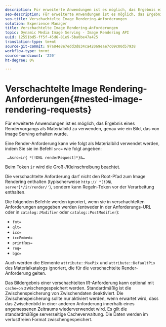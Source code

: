 ```yaml
---
description: Für erweiterte Anwendungen ist es möglich, das Ergebnis eines Rendervorgangs als Materialbild zu verwenden, genau wie ein Bild, das von Image Serving erhalten wurde.
seo-description: Für erweiterte Anwendungen ist es möglich, das Ergebnis eines Rendervorgangs als Materialbild zu verwenden, genau wie ein Bild, das von Image Serving erhalten wurde.
seo-title: Verschachtelte Image Rendering-Anforderungen
solution: Experience Manager
title: Verschachtelte Image Rendering-Anforderungen
topic: Dynamic Media Image Serving - Image Rendering API
uuid: 12551bd5-ff5f-45d6-81e9-5ba0be47a425
translation-type: tm+mt
source-git-commit: 97a84e8e7edd3d834ca42069eae7c09c00d57938
workflow-type: tm+mt
source-wordcount: '220'
ht-degree: 0%

---
```



# Verschachtelte Image Rendering-Anforderungen{#nested-image-rendering-requests}

Für erweiterte Anwendungen ist es möglich, das Ergebnis eines Rendervorgangs als Materialbild zu verwenden, genau wie ein Bild, das von Image Serving erhalten wurde.

Eine Render-Anforderung kann wie folgt als Materialbild verwendet werden, indem Sie sie im Befehl `src=` wie folgt angeben:

` …&src=ir{ *[!DNL renderRequest]*}&…`

Beim Token `ir` wird die Groß-/Kleinschreibung beachtet.

Die verschachtelte Anforderung darf nicht den Root-Pfad zum Image Rendering enthalten (typischerweise `http:// *[!DNL server]*/ir/render/'`), sondern kann Regeln-Token vor der Verarbeitung enthalten.

Die folgenden Befehle werden ignoriert, wenn sie in verschachtelten Anforderungen angegeben werden (entweder in der Anforderungs-URL oder in `catalog::Modifier` oder `catalog::PostModifier`):

* `fmt=`
* `qlt=`
* `icc=`
* `iccEmbed=`
* `printRes=`
* `req=`
* `bgc=`

Auch werden die Elemente `attribute::MaxPix` und `attribute::DefaultPix` des Materialkatalogs ignoriert, die für die verschachtelte Render-Anforderung gelten.

Das Bildergebnis einer verschachtelten IR-Anforderung kann optional mit `cache=on` zwischengespeichert werden. Standardmäßig ist die Zwischenspeicherung von Zwischendaten deaktiviert. Die Zwischenspeicherung sollte nur aktiviert werden, wenn erwartet wird, dass das Zwischenbild in einer anderen Anforderung innerhalb eines angemessenen Zeitraums wiederverwendet wird. Es gilt die standardmäßige serverseitige Cacheverwaltung. Die Daten werden im verlustfreien Format zwischengespeichert.
